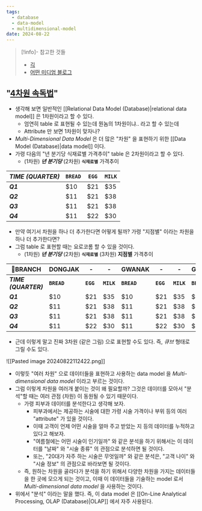 ```yaml
---
tags:
  - database
  - data-model
  - multidimensional-model
date: 2024-08-22
---
```

> [!info]- 참고한 것들
> - [긱](https://www.geeksforgeeks.org/multidimensional-data-model/)
> - [어떤 미디엄 블로그](https://medium.com/@parklaus1078/olap-302f30c0d0c5)

## "[4차원 속독법](https://www.4dsrs.com/)"

- 생각해 보면 일반적인 [[Relational Data Model (Database)|relational data model]] 은 1차원이라고 할 수 있다.
	- 엄연히 table 로 표현될 수 있는데 뭔놈의 1차원이냐.. 라고 할 수 있는데
	- Attribute 만 보면 1차원이 맞자나?
- *Multi-Dimensional Data Model* 은 더 많은 "차원" 을 표현하기 위한 [[Data Model (Database)|data model]] 이다.
- 가령 다음의 "년 분기당 식재료별 가격추이" table 은 2차원이라고 할 수 있다.
	- (1차원) ***년 분기당*** (2차원) **`식재료별`** 가격추이

| *TIME (QUARTER)* | `BREAD` | `EGG` | `MILK` |
| ---------------- | ------- | ----- | ------ |
| ***Q1***         | $10     | $21   | $35    |
| ***Q2***         | $11     | $21   | $38    |
| ***Q3***         | $11     | $21   | $38    |
| ***Q4***         | $11     | $22   | $30    |

- 만약 여기서 차원을 하나 더 추가한다면 어떻게 될까? 가령 "지점별" 이라는 차원을 하나 더 추가한다면?
- 그럼 table 로 표현할 때는 요로코롬 할 수 있을 것이다.
	- (1차원) ***년 분기당*** (2차원) **`식재료별`** (3차원) **지점별** 가격추이

| BRANCH              | DONGJAK     | -         | -          | GWANAK      | -         | -          | GANGNAM     | -         | -          |
| -------------------- | ----------- | --------- | ---------- | ----------- | --------- | ---------- | ----------- | --------- | ---------- |
| ***TIME (QUARTER)*** | **`BREAD`** | **`EGG`** | **`MILK`** | **`BREAD`** | **`EGG`** | **`MILK`** | **`BREAD`** | **`EGG`** | **`MILK`** |
| ***Q1***                 | $10         | $21       | $35        | $10         | $21       | $35        | $10         | $21       | $35        |
| ***Q2***                 | $11         | $21       | $38        | $11         | $21       | $38        | $11         | $21       | $38        |
| ***Q3***                 | $11         | $21       | $38        | $11         | $21       | $38        | $11         | $21       | $38        |
| ***Q4***                 | $11         | $22       | $30        | $11         | $22       | $30        | $11         | $22       | $30        |

- 근데 이렇게 말고 진짜 3차원 (같은 그림) 으로 표현할 수도 있다. 즉, *큐브* 형태로 그릴 수도 있다.

![[Pasted image 20240822112422.png]]

- 이렇듯 "여러 차원" 으로 데이터들을 표현하고 사용하는 data model 을 *Multi-dimensional data model* 이라고 부르는 것이다.
- 그럼 이렇게 차원을 여러개 붙이는 것이 왜 필요할까? 그것은 데이터를 모아서 "분석"할 때는 여러 관점 (차원) 이 동원될 수 있기 때문이다.
	- 가령 피부과 데이터를 분석한다고 생각해 보자.
		- 피부과에서는 제공하는 시술에 대한 가령 시술 가격이나 부위 등의 여러 "attribute" 가 있을 것이다.
		- 이때 고객이 언제 어떤 시술을 얼마 주고 받았는 지 등의 데이터를 누적하고 있다고 해보자.
		- "여름철에는 어떤 시술이 인기일까" 와 같은 분석을 하기 위해서는 이 데이터를 "날짜" 와 "시술 종류" 의 관점으로 분석하면 될 것이다.
		- 또는, "20대가 자주 하는 시술은 무엇일까" 와 같은 분석은, "고객 나이" 와 "시술 정보" 의 관점으로 바라보면 될 것이다.
	- 즉, 원하는 차원을 골라다가 분석을 하기 위해서 다양한 차원을 가지는 데이터들을 한 곳에 모으게 되는 것이고, 이때 이 데이터들을 기술하는 model 로서 *Multi-dimensional data model* 을 사용하는 것이다.
- 위에서 "분석" 이라는 말을 했다. 즉, 이 data model 은 [[On-Line Analytical Processing, OLAP (Database)|OLAP]] 에서 자주 사용된다.